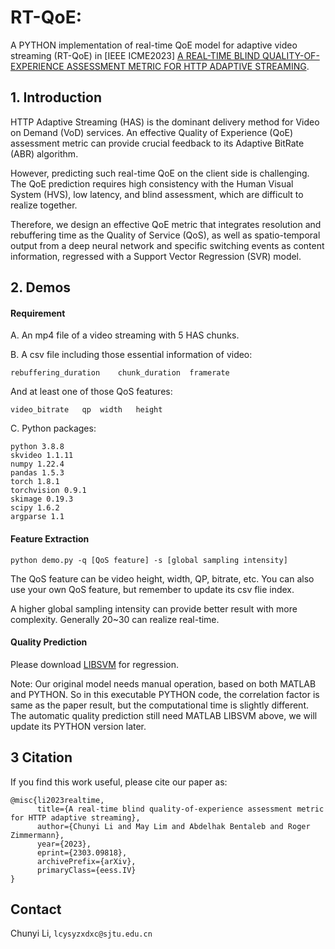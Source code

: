 # RT-QoE: 

A PYTHON implementation of real-time QoE model for adaptive video streaming (RT-QoE) in [IEEE ICME2023] [A REAL-TIME BLIND QUALITY-OF-EXPERIENCE ASSESSMENT METRIC FOR HTTP ADAPTIVE STREAMING](https://arxiv.org/pdf/2303.09818).

## 1. Introduction

HTTP Adaptive Streaming (HAS) is the dominant delivery method for Video on Demand (VoD) services. An effective Quality of Experience (QoE) assessment metric can provide crucial feedback to its Adaptive BitRate (ABR) algorithm. 

However, predicting such real-time QoE on the client side is challenging. The QoE prediction requires high consistency with the Human Visual System (HVS), low latency, and blind assessment, which are difficult to realize together.

Therefore, we design an effective QoE metric that integrates resolution and rebuffering time as the Quality of Service (QoS), as well as spatio-temporal output from a deep neural network and specific switching events as content information, regressed with a Support Vector Regression (SVR) model. 

## 2. Demos

#### Requirement

A. An mp4 file of a video streaming with 5 HAS chunks.

B. A csv file including those essential information of video:
```
rebuffering_duration	chunk_duration	framerate
```
   And at least one of those QoS features:
```
video_bitrate	qp	width	height
```

C. Python packages:
```
python 3.8.8
skvideo 1.1.11
numpy 1.22.4
pandas 1.5.3
torch 1.8.1
torchvision 0.9.1
skimage 0.19.3
scipy 1.6.2
argparse 1.1
```

#### Feature Extraction

```
python demo.py -q [QoS feature] -s [global sampling intensity]
```
The QoS feature can be video height, width, QP, bitrate, etc. You can also use your own QoS feature, but remember to update its csv flie index.

A higher global sampling intensity can provide better result with more complexity. Generally 20~30 can realize real-time.

#### Quality Prediction

Please download [LIBSVM](https://www.csie.ntu.edu.tw/~cjlin/libsvm/) for regression. 

Note: Our original model needs manual operation, based on both MATLAB and PYTHON. So in this executable PYTHON code, the correlation factor is same as the paper result, but the computational time is slightly different. The automatic quality prediction still need MATLAB LIBSVM above, we will update its PYTHON version later.

## 3 Citation

If you find this work useful, please cite our paper as:

```
@misc{li2023realtime,
      title={A real-time blind quality-of-experience assessment metric for HTTP adaptive streaming}, 
      author={Chunyi Li and May Lim and Abdelhak Bentaleb and Roger Zimmermann},
      year={2023},
      eprint={2303.09818},
      archivePrefix={arXiv},
      primaryClass={eess.IV}
}
```

## Contact
Chunyi Li, ```lcysyzxdxc@sjtu.edu.cn```
